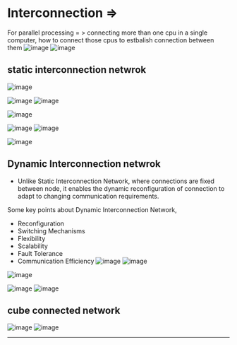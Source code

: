 # Interconnection =>
For parallel processing = > connecting more than one cpu in a single computer, how to connect those cpus to estbalish connection between them
![image](https://github.com/brahmbeyond/Notes-App/assets/65112908/ceba07ae-4285-40dc-adcb-46fede67b4cb)
![image](https://github.com/brahmbeyond/Notes-App/assets/65112908/1af52086-8fe1-4d72-ab5a-d485dd361042)

## static interconnection netwrok
![image](https://github.com/brahmbeyond/Notes-App/assets/65112908/0619d8b2-49d6-4272-9d0c-10bc5c96900a)

![image](https://github.com/brahmbeyond/Notes-App/assets/65112908/350f2e48-d469-4939-83ff-c548a8c2ae7d)
![image](https://github.com/brahmbeyond/Notes-App/assets/65112908/ba168328-77d8-4bb3-b586-91f0d865b3f1)


![image](https://github.com/brahmbeyond/Notes-App/assets/65112908/a464fbf7-08bb-48c2-b0f1-33bcd46053a8)

![image](https://github.com/brahmbeyond/Notes-App/assets/65112908/98afb762-a466-4656-a015-80fe65131beb)
![image](https://github.com/brahmbeyond/Notes-App/assets/65112908/9dd1f5fc-8469-432b-9fe7-a416354bf6c1)

![image](https://github.com/brahmbeyond/Notes-App/assets/65112908/99b15662-2781-4567-8a73-cd5a89d61b6f)

## Dynamic Interconnection netwrok
- Unlike Static Interconnection Network, where connections are fixed between node, it enables the dynamic reconfiguration of connection to adapt to changing communication requirements.

 Some key points about Dynamic Interconnection Network,

- Reconfiguration
- Switching Mechanisms
- Flexibility
- Scalability
- Fault Tolerance
- Communication Efficiency
![image](https://github.com/brahmbeyond/Notes-App/assets/65112908/f34756c0-b2d7-4df3-9071-2c6c7f2bad4b)
![image](https://github.com/brahmbeyond/Notes-App/assets/65112908/00483373-7010-4f92-b58a-db7c0fd3d2ba)

![image](https://github.com/brahmbeyond/Notes-App/assets/65112908/d7723814-685f-470e-9a4d-0c69c6d67159)

![image](https://github.com/brahmbeyond/Notes-App/assets/65112908/48feb1cd-7365-42eb-b7b5-ca6c79a74867)
![image](https://github.com/brahmbeyond/Notes-App/assets/65112908/072fb449-b4da-4463-ab61-463e299a886e)


## cube connected network

![image](https://github.com/brahmbeyond/Notes-App/assets/65112908/ef9b5ee0-0777-4171-8c53-2bfa6fdbd4fd)
![image](https://github.com/brahmbeyond/Notes-App/assets/65112908/43d7578c-0bb5-4a0a-9f58-a64f94c2f306)


-----




